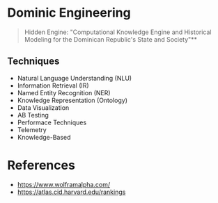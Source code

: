 # Dominic Engineering

> Hidden Engine: "Computational Knowledge Engine and Historical Modeling for the Dominican Republic's State and Society"**

## Techniques

- Natural Language Understanding (NLU)
- Information Retrieval (IR)
- Named Entity Recognition (NER)
- Knowledge Representation (Ontology)
- Data Visualization
- AB Testing
- Performace Techniques
- Telemetry
- Knowledge-Based

# References

- https://www.wolframalpha.com/
- https://atlas.cid.harvard.edu/rankings
